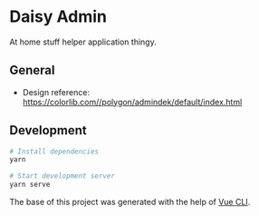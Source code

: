 # Daisy Admin

At home stuff helper application thingy.

## General
- Design reference: https://colorlib.com//polygon/admindek/default/index.html

## Development
```bash
# Install dependencies
yarn

# Start development server
yarn serve
```

The base of this project was generated with the help of [Vue CLI](https://cli.vuejs.org).
